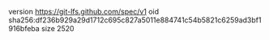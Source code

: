 version https://git-lfs.github.com/spec/v1
oid sha256:df236b929a29d1712c695c827a5011e884741c54b5821c6259ad3bf1916bfeba
size 2520
